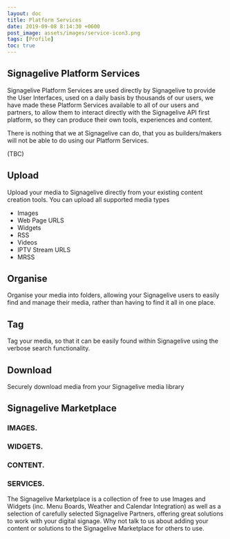 ```yaml
---
layout: doc
title: Platform Services
date: 2019-09-08 8:14:30 +0600
post_image: assets/images/service-icon3.png
tags: [Profile]
toc: true
---
```

## Signagelive Platform Services

Signagelive Platform Services are used directly by Signagelive to provide the User Interfaces, used on a daily basis by thousands of our users, we have made these Platform Services available to all of our users and partners, to allow them to interact directly with the Signagelive API first platform, so they can produce their own tools, experiences and content.

There is nothing that we at Signagelive can do, that you as builders/makers will not be able to do using our Platform Services.

(TBC)

## Upload

Upload your media to Signagelive directly from your existing content creation tools. You can upload all supported media types

- Images
- Web Page URLS
- Widgets
- RSS
- Videos
- IPTV Stream URLS
- MRSS

## Organise

Organise your media into folders, allowing your Signagelive users to easily find and manage their media, rather than having to find it all in one place.

## Tag

Tag your media, so that it can be easily found within Signagelive using the verbose search functionality.

## Download

Securely download media from your Signagelive media library

## Signagelive Marketplace

### IMAGES.
### WIDGETS.
### CONTENT.
### SERVICES.

The Signagelive Marketplace is a collection of free to use Images and Widgets (inc. Menu Boards, Weather and Calendar Integration) as well as a selection of carefully selected Signagelive Partners, offering great solutions to work with your digital signage. Why not talk to us about adding your content or solutions to the Signagelive Marketplace for others to use.